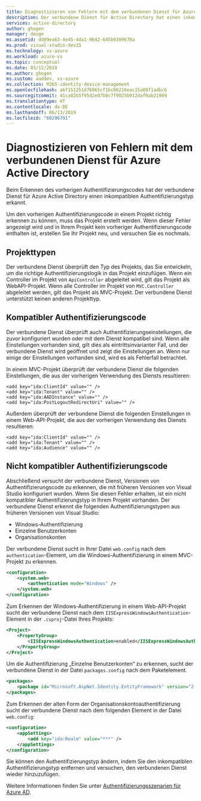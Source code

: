 ```yaml
---
title: Diagnostizieren von Fehlern mit dem verbundenen Dienst für Azure Active Directory
description: Der verbundene Dienst für Active Directory hat einen inkompatiblen Authentifizierungstyp erkannt.
services: active-directory
author: ghogen
manager: douge
ms.assetid: dd89ea63-4e45-4da1-9642-645b9309670a
ms.prod: visual-studio-dev15
ms.technology: vs-azure
ms.workload: azure-vs
ms.topic: conceptual
ms.date: 03/12/2018
ms.author: ghogen
ms.custom: aaddev, vs-azure
ms.collection: M365-identity-device-management
ms.openlocfilehash: a6f151251d76965cf1bc86216eac15a08f1adbc6
ms.sourcegitcommit: 41ca82b5f95d2e07b0c7f9025b912daf0ab21909
ms.translationtype: HT
ms.contentlocale: de-DE
ms.lasthandoff: 06/13/2019
ms.locfileid: "60296791"
---
```

# <a name="diagnosing-errors-with-the-azure-active-directory-connected-service"></a>Diagnostizieren von Fehlern mit dem verbundenen Dienst für Azure Active Directory

Beim Erkennen des vorherigen Authentifizierungscodes hat der verbundene Dienst für Azure Active Directory einen inkompatiblen Authentifizierungstyp erkannt.

Um den vorherigen Authentifizierungscode in einem Projekt richtig erkennen zu können, muss das Projekt erstellt werden.  Wenn dieser Fehler angezeigt wird und in Ihrem Projekt kein vorheriger Authentifizierungscode enthalten ist, erstellen Sie Ihr Projekt neu, und versuchen Sie es nochmals.

## <a name="project-types"></a>Projekttypen

Der verbundene Dienst überprüft den Typ des Projekts, das Sie entwickeln, um die richtige Authentifizierungslogik in das Projekt einzufügen. Wenn ein Controller im Projekt von `ApiController` abgeleitet wird, gilt das Projekt als WebAPI-Projekt. Wenn alle Controller im Projekt von `MVC.Controller` abgeleitet werden, gilt das Projekt als MVC-Projekt. Der verbundene Dienst unterstützt keinen anderen Projekttyp.

## <a name="compatible-authentication-code"></a>Kompatibler Authentifizierungscode

Der verbundene Dienst überprüft auch Authentifizierungseinstellungen, die zuvor konfiguriert wurden oder mit dem Dienst kompatibel sind. Wenn alle Einstellungen vorhanden sind, gilt dies als eintrittsinvarianter Fall, und der verbundene Dienst wird geöffnet und zeigt die Einstellungen an.  Wenn nur einige der Einstellungen vorhanden sind, wird es als Fehlerfall betrachtet.

In einem MVC-Projekt überprüft der verbundene Dienst die folgenden Einstellungen, die aus der vorherigen Verwendung des Diensts resultieren:

    <add key="ida:ClientId" value="" />
    <add key="ida:Tenant" value="" />
    <add key="ida:AADInstance" value="" />
    <add key="ida:PostLogoutRedirectUri" value="" />

Außerdem überprüft der verbundene Dienst die folgenden Einstellungen in einem Web-API-Projekt, die aus der vorherigen Verwendung des Diensts resultieren:

    <add key="ida:ClientId" value="" />
    <add key="ida:Tenant" value="" />
    <add key="ida:Audience" value="" />

## <a name="incompatible-authentication-code"></a>Nicht kompatibler Authentifizierungscode

Abschließend versucht der verbundene Dienst, Versionen von Authentifizierungscode zu erkennen, die mit früheren Versionen von Visual Studio konfiguriert wurden. Wenn Sie diesen Fehler erhalten, ist ein nicht kompatibler Authentifizierungstyp in Ihrem Projekt vorhanden. Der verbundene Dienst erkennt die folgenden Authentifizierungstypen aus früheren Versionen von Visual Studio:

* Windows-Authentifizierung
* Einzelne Benutzerkonten
* Organisationskonten

Der verbundene Dienst sucht in Ihrer Datei `web.config` nach dem `authentication`-Element, um die Windows-Authentifizierung in einem MVC-Projekt zu erkennen.

```xml
<configuration>
    <system.web>
        <authentication mode="Windows" />
    </system.web>
</configuration>
```

Zum Erkennen der Windows-Authentifizierung in einem Web-API-Projekt sucht der verbundene Dienst nach dem `IISExpressWindowsAuthentication`-Element in der `.csproj`-Datei Ihres Projekts:

```xml
<Project>
    <PropertyGroup>
        <IISExpressWindowsAuthentication>enabled</IISExpressWindowsAuthentication>
    </PropertyGroup>
</Project>
```

Um die Authentifizierung „Einzelne Benutzerkonten“ zu erkennen, sucht der verbundene Dienst in der Datei `packages.config` nach dem Paketelement.

```xml
<packages>
    <package id="Microsoft.AspNet.Identity.EntityFramework" version="2.1.0" targetFramework="net45" />
</packages>
```

Zum Erkennen der alten Form der Organisationskontoauthentifizierung sucht der verbundene Dienst nach dem folgenden Element in der Datei `web.config`:

```xml
<configuration>
    <appSettings>
        <add key="ida:Realm" value="***" />
    </appSettings>
</configuration>
```

Sie können den Authentifizierungstyp ändern, indem Sie den inkompatiblen Authentifizierungstyp entfernen und versuchen, den verbundenen Dienst wieder hinzuzufügen.

Weitere Informationen finden Sie unter [Authentifizierungsszenarien für Azure AD](authentication-scenarios.md).
